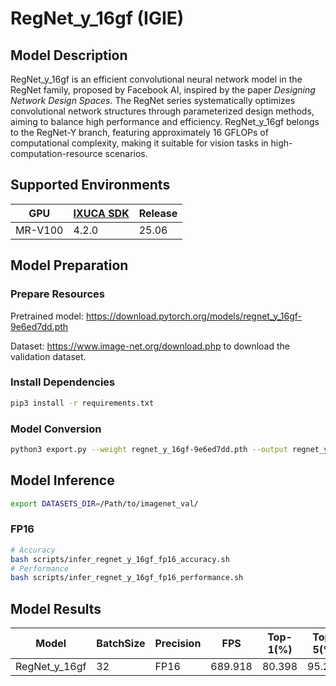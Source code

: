 # RegNet_y_16gf (IGIE)

## Model Description

RegNet_y_16gf is an efficient convolutional neural network model in the RegNet family, proposed by Facebook AI, inspired by the paper *Designing Network Design Spaces*. The RegNet series systematically optimizes convolutional network structures through parameterized design methods, aiming to balance high performance and efficiency. RegNet_y_16gf belongs to the RegNet-Y branch, featuring approximately 16 GFLOPs of computational complexity, making it suitable for vision tasks in high-computation-resource scenarios.


## Supported Environments

| GPU    | [IXUCA SDK](https://gitee.com/deep-spark/deepspark#%E5%A4%A9%E6%95%B0%E6%99%BA%E7%AE%97%E8%BD%AF%E4%BB%B6%E6%A0%88-ixuca) | Release |
|--------|-----------|---------|
| MR-V100 | 4.2.0     |  25.06  |

## Model Preparation

### Prepare Resources

Pretrained model: <https://download.pytorch.org/models/regnet_y_16gf-9e6ed7dd.pth>

Dataset: <https://www.image-net.org/download.php> to download the validation dataset.

### Install Dependencies

```bash
pip3 install -r requirements.txt
```

### Model Conversion

```bash
python3 export.py --weight regnet_y_16gf-9e6ed7dd.pth --output regnet_y_16gf.onnx
```

## Model Inference

```bash
export DATASETS_DIR=/Path/to/imagenet_val/
```

### FP16

```bash
# Accuracy
bash scripts/infer_regnet_y_16gf_fp16_accuracy.sh
# Performance
bash scripts/infer_regnet_y_16gf_fp16_performance.sh
```

## Model Results

| Model         | BatchSize | Precision | FPS     | Top-1(%) | Top-5(%) |
|---------------|-----------|-----------|---------|----------|----------|
| RegNet_y_16gf | 32        | FP16      | 689.918 | 80.398   | 95.214   |

